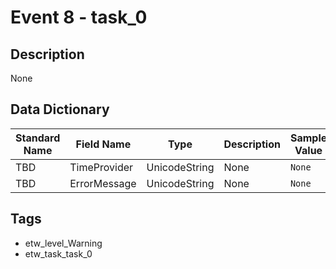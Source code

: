 # Event 8 - task_0

## Description
None

## Data Dictionary
|Standard Name|Field Name|Type|Description|Sample Value|
|---|---|---|---|---|
|TBD|TimeProvider|UnicodeString|None|`None`|
|TBD|ErrorMessage|UnicodeString|None|`None`|

## Tags
* etw_level_Warning
* etw_task_task_0